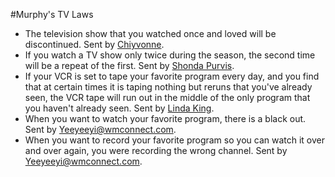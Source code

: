 #Murphy's TV Laws
* The television show that you watched once and loved will be discontinued. Sent by [Chiyvonne](mailto:harley_angel_3@yahoo.com).
* If you watch a TV show only twice during the season, the second time will be a repeat of the first. Sent by [Shonda Purvis](mailto:Shonda.Purvis@fnc.fujitsu.com).
* If your VCR is set to tape your favorite program every day, and you find that at certain times it is taping nothing but reruns that you've already seen, the VCR tape will run out in the middle of the only program that you haven't already seen. Sent by [Linda King](mailto:lking32144@aol.com).
* When you want to watch your favorite program, there is a black out. Sent by [Yeeyeeyi@wmconnect.com](Yeeyeeyi@wmconnect.com).
* When you want to record your favorite program so you can watch it over and over again, you were recording the wrong channel. Sent by [Yeeyeeyi@wmconnect.com](Yeeyeeyi@wmconnect.com).
